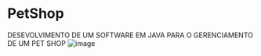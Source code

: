 # PetShop
DESEVOLVIMENTO DE UM SOFTWARE EM JAVA PARA O GERENCIAMENTO DE UM PET SHOP
![image](https://user-images.githubusercontent.com/51009664/204096291-1512ef78-e97f-42a7-8245-814ba796cc3d.png)
